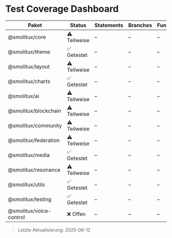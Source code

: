 # Test Coverage Dashboard

| Paket                   | Status       | Statements | Branches | Functions | Lines |
| ----------------------- | ------------ | ---------- | -------- | --------- | ----- |
| @smolitux/core          | ⚠️ Teilweise | –          | –        | –         | –     |
| @smolitux/theme         | ✅ Getestet  | –          | –        | –         | –     |
| @smolitux/layout        | ⚠️ Teilweise | –          | –        | –         | –     |
| @smolitux/charts        | ✅ Getestet  | –          | –        | –         | –     |
| @smolitux/ai            | ⚠️ Teilweise | –          | –        | –         | –     |
| @smolitux/blockchain    | ⚠️ Teilweise | –          | –        | –         | –     |
| @smolitux/community     | ⚠️ Teilweise | –          | –        | –         | –     |
| @smolitux/federation    | ⚠️ Teilweise | –          | –        | –         | –     |
| @smolitux/media         | ✅ Getestet  | –          | –        | –         | –     |
| @smolitux/resonance     | ⚠️ Teilweise | –          | –        | –         | –     |
| @smolitux/utils         | ✅ Getestet  | –          | –        | –         | –     |
| @smolitux/testing         | ✅ Getestet  | –          | –        | –         | –     |
| @smolitux/voice-control | ❌ Offen     | –          | –        | –         | –     |

> Letzte Aktualisierung: 2025-06-12
